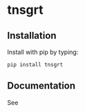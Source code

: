 # tnsgrt

## Installation

Install with pip by typing:

    pip install tnsgrt


## Documentation

See